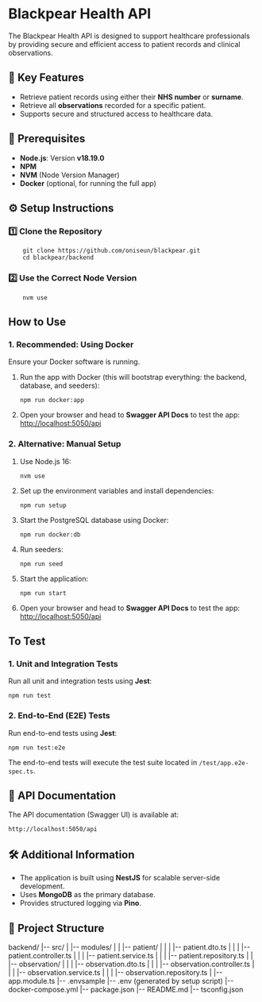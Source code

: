 Blackpear Health API
====================

The Blackpear Health API is designed to support healthcare professionals by providing secure and efficient access to patient records and clinical observations.

📌 Key Features
---------------

*   Retrieve patient records using either their **NHS number** or **surname**.
*   Retrieve all **observations** recorded for a specific patient.
*   Supports secure and structured access to healthcare data.

📌 Prerequisites
----------------

*   **Node.js**: Version **v18.19.0**
*   **NPM**
*   **NVM** (Node Version Manager)
*   **Docker** (optional, for running the full app)

⚙️ Setup Instructions
---------------------

### 1️⃣ Clone the Repository

        git clone https://github.com/oniseun/blackpear.git
        cd blackpear/backend

### 2️⃣ Use the Correct Node Version

        nvm use

How to Use
----------

### 1\. Recommended: Using Docker

Ensure your Docker software is running.

1.  Run the app with Docker (this will bootstrap everything: the backend, database, and seeders):
    
        npm run docker:app
    
2.  Open your browser and head to **Swagger API Docs** to test the app: 
        [http://localhost:5050/api](http://localhost:5050/api)

### 2\. Alternative: Manual Setup

1.  Use Node.js 16:
    
        nvm use
    
2.  Set up the environment variables and install dependencies:
    
        npm run setup
    
3.  Start the PostgreSQL database using Docker:
    
        npm run docker:db

4.  Run seeders:
    
        npm run seed
    
5.  Start the application:
    
        npm run start
    
6.  Open your browser and head to **Swagger API Docs** to test the app: 
        [http://localhost:5050/api](http://localhost:5050/api)

To Test
-------

### 1\. Unit and Integration Tests

Run all unit and integration tests using **Jest**:

    npm run test

### 2\. End-to-End (E2E) Tests

Run end-to-end tests using **Jest**:

    npm run test:e2e

The end-to-end tests will execute the test suite located in `/test/app.e2e-spec.ts`.

📜 API Documentation
--------------------

The API documentation (Swagger UI) is available at:

    http://localhost:5050/api


🛠 Additional Information
-------------------------

*   The application is built using **NestJS** for scalable server-side development.
*   Uses **MongoDB** as the primary database.
*   Provides structured logging via **Pino**.

📁 Project Structure
--------------------

backend/
|-- src/
|   |-- modules/
|   |   |-- patient/
|   |   |   |-- patient.dto.ts
|   |   |   |-- patient.controller.ts
|   |   |   |-- patient.service.ts
|   |   |   |-- patient.repository.ts
|   |   |-- observation/
|   |   |   |-- observation.dto.ts
|   |   |   |-- observation.controller.ts
|   |   |   |-- observation.service.ts
|   |   |   |-- observation.repository.ts
|   |-- app.module.ts
|-- .envsample
|-- .env (generated by setup script)
|-- docker-compose.yml
|-- package.json
|-- README.md
|-- tsconfig.json